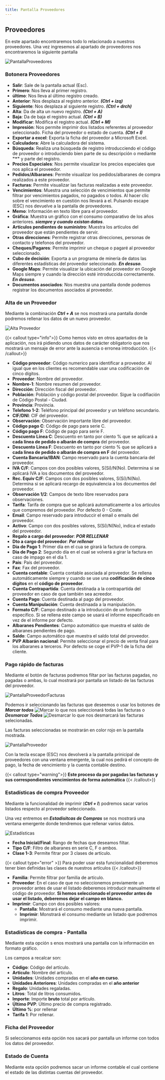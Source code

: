 ```yaml
---
title: Pantalla Proveedores
---
```


## Proveedores

En este apartado encontraremos todo lo relacionado a nuestros proveedores.
Una vez ingresemos al apartado de proveedores nos encontraremos la siguiente pantalla

![PantallaProveedores](/docs/images/Proveedores/PantallaProveedor.png)

### Botonera Proveedores

* **Salir**: Sale de la pantalla actual (Esc).
* **Primero**: Nos lleva al primer registro.
* **último**: Nos lleva al último registro creado.
* **Anterior**: Nos desplaza al registro anterior. ***(Ctrl + izq)***
* **Siguiente**: Nos desplaza al siguiente registro. ***(Ctrl + drch)***
* **Alta**:  Da de alta un nuevo registro. ***(Ctrl + A)***
* **Baja**: Da de baja el registro actual. ***(Ctrl + B)***
* **Modificar**: Modifica el registro actual. ***(Ctrl + M)***
* **Impresión**: Nos permite imprimir dos listados referentes al proveedor seleccionado. Ficha del proveedor o estado de cuenta. ***(Ctrl + I)***
* **Exportar a excel**: Exporta la ficha del proveedor a Microsoft Excel.
* **Calculadora**: Abre la calculadora del sistema.
* **Búsqueda**: Realiza una búsqueda de registro introducciendo el código de proveedor o introduciendo bien parte de su descripción o mediante **"*"** y parte del registro.
* **Precios Especiales**: Nos permite visualizar los precios especiales que nos aplica el proveedor.
* **Pedidos/Albaranes**: Permite visualizar los pedidos/albaranes de compra realizados a este proveedor.
* **Facturas**: Permite visualizar las facturas realizadas a este proveedor.
* **Vencimientos**: Muestra una selección de vencimientos que permite filtrar por vencimientos pagados, no pagados o todos. Al hacer clic sobre el vencimiento en cuestión nos llevará a el. Pulsando escape (ESC) nos devuelve a la pantalla de proveedores.
* **Memo**: Información en texto libre para el proveedor.
* **Gráfica**: Muestra un gráfico con el consumo comparativo de los años anteriores. ***siempre y cuando existan datos***.
* **Artículos pendientes de suministro**: Muestra los artículos del proveedor que están pendientes de servir.
* **Otras direcciones**: Permite registrar otras direcciones, personas de contacto y telefonos del proveedor.
* **Cheques/Pagares**: Permite imprimir un cheque o pagaré al proveedor seleccionado.
* **Cubo de decisión**: Exporta a un programa de minería de datos las diferentes estadísticas del proveedor seleccionado. ***En desuso***.
* **Google Maps**: Permite visualizar la ubicación del proveedor en Google Maps siempre y cuando la dirección esté introduccida correctamente. ***En desuso***.
* **Documentos asociados**: Nos muestra una pantalla donde podemos registrar los documentos asociados al proveedor.

### Alta de un Proveedor

Mediante la combinación ***Ctrl + A*** se nos mostrará una pantalla donde podremos rellenar los datos de un nuevo proveedor.

![Alta Proveedor](/docs/images/proveedores/PantallaProveedorAlta.png)

{{< callout type="info">}}
Como hemos visto en otros apartados de la aplicación, nos irá pidiendo unos datos de carácter obligatorio que nos mostrará un mensaje de error ante la ausencia o erronea introducción.
{{< /callout>}}

* **Código proveedor**: Código numerico para identificar a proveedor. Al igual que en los clientes es recomendable usar una codificación de cinco dígitos.
* **Proveedor**: Nombre del proveedor.
* **Nombre-1**: Nombre resumen del proveedor.
* **Dirección**: Dirección fiscal del proveedor.
* **Población**: Población y código postal del proveedor. Sigue la codifiación de Código Postal - Ciudad.
* **Provincia**: Provincia.
* **Telefono 1-2**: Teléfono principal del proveedor y un teléfono secundario.
* **CIF/DNI**: CIF del proveedor.
* **Observación**: Observación importante libre del proveedor.
* **Código pago C**: Código de pago para serie C.
* **Código pago F**: Código de pago para serie F.
* **Descuento Linea C**: Descuento en tanto por ciento % que se aplicará a **cada linea de pedido o albarán de compra** del proveedor.
* **Descuento Linea F**: Descuento en tanto por ciento % que se aplicará a **cada linea de pedido o albarán de compra en F** del proveedor.
* **Cuenta Bancaria/IBAN**: Campo reservado para la cuenta bancaria del proveedor.
* **IVA C/F**: Campos con dos posibles valores, S(Sí)/N(No). Determina si se aplicará IVA a los documentos del proveedor.
* **Rec. Equiv C/F**: Campos con dos posibles valores, S(Sí)/N(No). Determina si se aplicará recargo de equivalencia a los documentos del proveedor.
* **Observación 1/2**: Campos de texto libre reservados para observaciones.
* **Tarifa**: Tarifa de compra que se aplicará automaticamente a los articulos que compremos del proveedor. Por defecto 0 - Coste.
* **Email**: Campo reservado para introduccir el email o emails del proveedor.
* **Activo**: Campo con dos posibles valores, S(Sí)/N(No), indica el estado del proveedor.
* **Regalo a cargo del proveedor**: ***POR RELLENAR***
* **Dto a cargo del proveedor**: ***Por rellenar***
* **Dia de Pago 1**: Primer día en el cua se girará la factura de compra.
* **Dia de Pago 2**: Segundo día en el cual se volverá a girar la factura en caso de impago en el dia 1.
* **Pais**: País del proveedor.
* **Fax**: Fax del proveedor.
* **Cuenta contable**: Cuenta contable asociada al proveedor. Se rellena automáticamente siempre y cuando se use una **codificación de cinco dígitos** en el **código de proveedor**.
* **Cuenta Contrapartida**: Cuenta destinada a la contrapartida del proveedor en caso de que también sea acreedor.
* **Cuenta Pago**: Cuenta destinada al pago del proveedor.
* **Cuenta Manipulación**: Cuenta destinaada a la manipulación.
* **Formato C/F**: Campo destinado a la introducción de un formato especifico. Si se rellena este campo se usará el informe especificado en vez de el informe por defecto.
* **Albaranes Pendientes**: Campo automático que muestra el saldo de albaranes pendientes de pago.
* **Saldo**: Campo automático que muestra el saldo total del proveedor.
* **PVP Albarán nacional**: Permite seleccionar el precio de venta final para los albaranes a terceros.
Por defecto se coge el PVP-1 de la ficha del cliente.

### Pago rápido de facturas

Mediante el botón de facturas podremos filtar por las facturas pagadas, no pagadas o ambas, lo cual mostrará por pantalla un listado de las facturas del proveedor.

![PantallaProveedorFacturas](/docs/images/Proveedores/PantallaProveedorFacturas.png)

Podemos ir seleccionando las facturas que deseemos o usar los botones de ***Marcar todos*** ![Marcar](/docs/images/Botonera/BotonMarcarTodos.png) lo que nos seleccionará todas las facturas o ***Desmarcar Todos*** ![Desmarcar](/docs/images/Botonera/BotonDesmarcarTodos.png) lo que nos desmarcará las facturas selecionadas.

Las facturas seleccionadas se mostrarán en color rojo en la pantalla mostrada.

![PantallaProveedor](/docs/images/proveedores/PantallaProveedorFacturasSeleccionadas.png)

Con la tecla escape (ESC) nos devolverá a la pantalla prinicipal de proveedores con una ventana emergente, la cual nos pedirá el concepto de pago, la fecha de vencimiento y la cuenta contable destino.

{{< callout type="warning">}}
**Este proceso da por pagadas las facturas y sus correspondientes vencimientos de forma automática**
{{< /callout>}}

### Estadísticas de compra Proveedor

Mediante la funcionalidad de imprimir (***Ctrl + I***) podremos sacar varios listados respecto al proveedor seleccionado.

Una vez entremos en ***Estadísitcas de Compras*** se nos mostrará una ventana emergente donde tendremos que rellenar varios datos.

![Estadísticas](/docs/images/Proveedores/VentanaParametrosEstadisticasCompra.png)

* **Fecha Inicial/Final**: Rango de fechas que deseamos filtar.
* **Tipo C/F**: Filtro de albaranes en serie C, F o ambos.
* **Clase 1-3**: Permite fitrar por 3 clases de artículo.

{{< callout type="error" >}}
Para poder usar esta funcionalidad deberemos tener bien definidas las clases de nuestros artículos
{{< /callout>}}

* **Familia**: Permite filtrar por familia de artículo.
* **Proveedor**: En el caso de que no seleccionemos previamente un proveedor antes de usar el listado deberemos introducir manualmente el código de proveedor.
**Si hemos seleccionado el proveedor antes de usar el listado, deberemos dejar el campo en blanco.**
* **Imprimir**: Campo con dos posibles valores:
  * **Pantalla**:  Mostrará el consumo mediante una nueva pantalla.
  * **Imprimir**: Monstrará el consumo mediante un listado que podremos imprimir.

### Estadísticas de compra - Pantalla

Mediante esta opción s enos mostrará una pantalla con la información en formato gráfico.

Los campos a recalcar son:

* **Código**: Código del artículo.
* **Artículo**: Nombre del artículo.
* **Unidades**: Unidades compradas en el **año en curso**.
* **Unidades Anteriores**: Unidades compradas en el **año anterior**
* **Regalo**: Unidades regaladas.
* **Litros**: Total de litros consumidos.
* **Importe**: Importe **bruto** total por artículo.
* **Último PVP**: Último precio de compra registrado.
* **Último %**: por rellenar
* **Tarifa 1**: Por rellenar.

### Ficha del Proveedor

Si seleccionamos esta opción nos sacará por pantalla un informe con todos los datos del proveedor. 

### Estado de Cuenta

Mediante esta opción podremos sacar un informe contable el cual contiene el estado de las distintas cuentas del proveedor.
